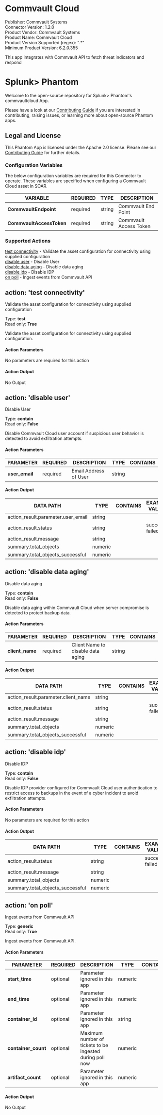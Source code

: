 [comment]: # "Auto-generated SOAR connector documentation"
# Commvault Cloud

Publisher: Commvault Systems  
Connector Version: 1.2.0  
Product Vendor: Commvault Systems  
Product Name: Commvault Cloud  
Product Version Supported (regex): ".\*"  
Minimum Product Version: 6.2.0.355  

This app integrates with Commvault API to fetch threat indicators and respond

# Splunk> Phantom

Welcome to the open-source repository for Splunk> Phantom's commvaultcloud App.

Please have a look at our [Contributing Guide](https://github.com/Splunk-SOAR-Apps/.github/blob/main/.github/CONTRIBUTING.md) if you are interested in contributing, raising issues, or learning more about open-source Phantom apps.

## Legal and License

This Phantom App is licensed under the Apache 2.0 license. Please see our [Contributing Guide](https://github.com/Splunk-SOAR-Apps/.github/blob/main/.github/CONTRIBUTING.md#legal-notice) for further details.


### Configuration Variables
The below configuration variables are required for this Connector to operate.  These variables are specified when configuring a Commvault Cloud asset in SOAR.

VARIABLE | REQUIRED | TYPE | DESCRIPTION
-------- | -------- | ---- | -----------
**CommvaultEndpoint** |  required  | string | Commvault End Point
**CommvaultAccessToken** |  required  | string | Commvault Access Token

### Supported Actions  
[test connectivity](#action-test-connectivity) - Validate the asset configuration for connectivity using supplied configuration  
[disable user](#action-disable-user) - Disable User  
[disable data aging](#action-disable-data-aging) - Disable data aging  
[disable idp](#action-disable-idp) - Disable IDP  
[on poll](#action-on-poll) - Ingest events from Commvault API  

## action: 'test connectivity'
Validate the asset configuration for connectivity using supplied configuration

Type: **test**  
Read only: **True**

Validate the asset configuration for connectivity using supplied configuration.

#### Action Parameters
No parameters are required for this action

#### Action Output
No Output  

## action: 'disable user'
Disable User

Type: **contain**  
Read only: **False**

Disable Commvault Cloud user account if suspicious user behavior is detected to avoid exfiltration attempts.

#### Action Parameters
PARAMETER | REQUIRED | DESCRIPTION | TYPE | CONTAINS
--------- | -------- | ----------- | ---- | --------
**user_email** |  required  | Email Address of User | string | 

#### Action Output
DATA PATH | TYPE | CONTAINS | EXAMPLE VALUES
--------- | ---- | -------- | --------------
action_result.parameter.user_email | string |  |  
action_result.status | string |  |   success  failed 
action_result.message | string |  |  
summary.total_objects | numeric |  |  
summary.total_objects_successful | numeric |  |    

## action: 'disable data aging'
Disable data aging

Type: **contain**  
Read only: **False**

Disable data aging within Commvault Cloud when server compromise is detected to protect backup data.

#### Action Parameters
PARAMETER | REQUIRED | DESCRIPTION | TYPE | CONTAINS
--------- | -------- | ----------- | ---- | --------
**client_name** |  required  | Client Name to disable data aging | string | 

#### Action Output
DATA PATH | TYPE | CONTAINS | EXAMPLE VALUES
--------- | ---- | -------- | --------------
action_result.parameter.client_name | string |  |  
action_result.status | string |  |   success  failed 
action_result.message | string |  |  
summary.total_objects | numeric |  |  
summary.total_objects_successful | numeric |  |    

## action: 'disable idp'
Disable IDP

Type: **contain**  
Read only: **False**

Disable IDP provider configured for Commvault Cloud user authentication to restrict access to backups in the event of a cyber incident to avoid exfiltration attempts.

#### Action Parameters
No parameters are required for this action

#### Action Output
DATA PATH | TYPE | CONTAINS | EXAMPLE VALUES
--------- | ---- | -------- | --------------
action_result.status | string |  |   success  failed 
action_result.message | string |  |  
summary.total_objects | numeric |  |  
summary.total_objects_successful | numeric |  |    

## action: 'on poll'
Ingest events from Commvault API

Type: **generic**  
Read only: **True**

Ingest events from Commvault API.

#### Action Parameters
PARAMETER | REQUIRED | DESCRIPTION | TYPE | CONTAINS
--------- | -------- | ----------- | ---- | --------
**start_time** |  optional  | Parameter ignored in this app | numeric | 
**end_time** |  optional  | Parameter ignored in this app | numeric | 
**container_id** |  optional  | Parameter ignored in this app | string | 
**container_count** |  optional  | Maximum number of tickets to be ingested during poll now | numeric | 
**artifact_count** |  optional  | Parameter ignored in this app | numeric | 

#### Action Output
No Output
